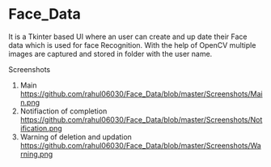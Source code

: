 # Face_Data
It is a Tkinter based UI where an user can create and up date their Face data which is used for face Recognition.
With the help of OpenCV multiple images are captured and stored in folder with the user name.

Screenshots 
1. Main https://github.com/rahul06030/Face_Data/blob/master/Screenshots/Main.png
2. Notifiaction of completion https://github.com/rahul06030/Face_Data/blob/master/Screenshots/Notification.png
3. Warning of deletion and updation https://github.com/rahul06030/Face_Data/blob/master/Screenshots/Warning.png
